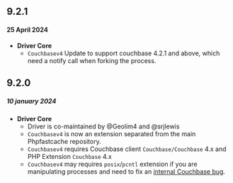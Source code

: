 ## 9.2.1
#### 25 April 2024
- __Driver Core__
  - `Couchbasev4` Update to support couchbase 4.2.1 and above, which need a notify call when forking the process.

## 9.2.0
##### 10 january 2024
- __Driver Core__
    - Driver is co-maintained by @Geolim4 and @srjlewis
    - `Couchbasev4` is now an extension separated from the main Phpfastcache repository.
    - `Couchbasev4` requires Couchbase client `Couchbase/Couchbase` 4.x and PHP Extension `Couchbase` 4.x
    - `Couchbasev4` may requires `posix`/`pcntl` extension if you are manipulating processes and need to fix an [internal Couchbase bug](README.md#-this-extension-optionally-requires-).
